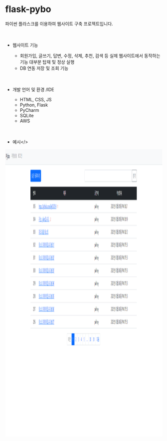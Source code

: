 # flask-pybo
파이썬 플라스크를 이용하여 웹사이트 구축 프로젝트입니다.
<br/><br/><br/>

* 웹사이트 기능
  * 회원가입, 글쓰기, 답변, 수정, 삭제, 추천, 검색 등 실제 웹사이트에서 동작하는 기능 대부분 탑재 및 정상 실행
  * DB 연동 저장 및 조회 기능
<br/><br/><br/> 
 
* 개발 언어 및 환경 /IDE
  * HTML, CSS, JS
  * Python, Flask
  * PyCharm
  * SQLite
  * AWS
<br/><br/><br/> 

* 예시</>
<img src="./images/예시.png" width="1916" height="918"/>
<br/><br/><br/>
